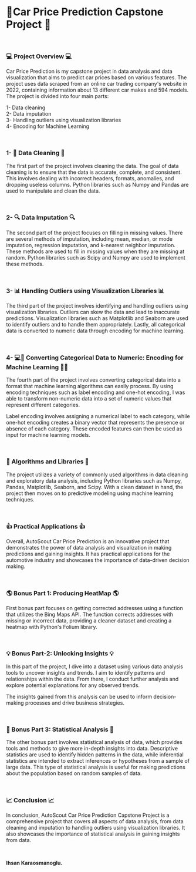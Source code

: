# 🚗Car Price Prediction Capstone Project 🚙



<br>

### 💻 Project Overview 💻

Car Price Prediction is my capstone project in data analysis and data visualization that aims to predict car prices based on various features. The project uses data scraped from an online car trading company's website in 2022, containing information about 13 different car makes and 594 models. 
The project is divided into four main parts:

1- Data cleaning <br>
2- Data imputation <br>
3- Handling outliers using visualization libraries <br>
4- Encoding for Machine Learning <br>

<br>

### 1- 🧹 Data Cleaning 🧹

The first part of the project involves cleaning the data. The goal of data cleaning is to ensure that the data is accurate, complete, and consistent. This involves dealing with incorrect headers, formats, anomalies, and dropping useless columns. Python libraries such as Numpy and Pandas are used to manipulate and clean the data.

<br>

### 2- 🔍 Data Imputation 🔍

The second part of the project focuses on filling in missing values. There are several methods of imputation, including mean, median, or mode imputation, regression imputation, and k-nearest neighbor imputation. These methods are used to fill in missing values when they are missing at random. Python libraries such as Scipy and Numpy are used to implement these methods.

<br>

### 3- 📊 Handling Outliers using Visualization Libraries 📊

The third part of the project involves identifying and handling outliers using visualization libraries. Outliers can skew the data and lead to inaccurate predictions. Visualization libraries such as Matplotlib and Seaborn are used to identify outliers and to handle them appropriately. Lastly, all categorical data is converted to numeric data through encoding for machine learning.

<br>

### 4- 💻🔢 Converting Categorical Data to Numeric: Encoding for Machine Learning 🧮🔣

The fourth part of the project involves converting categorical data into a format that machine learning algorithms can easily process. By using encoding techniques such as label encoding and one-hot encoding, I was able to transform non-numeric data into a set of numeric values that represent different categories.

Label encoding involves assigning a numerical label to each category, while one-hot encoding creates a binary vector that represents the presence or absence of each category. These encoded features can then be used as input for machine learning models.

<br>

### 🔬 Algorithms and Libraries 🔬

The project utilizes a variety of commonly used algorithms in data cleaning and exploratory data analysis, including Python libraries such as Numpy, Pandas, Matplotlib, Seaborn, and Scipy. With a clean dataset in hand, the project then moves on to predictive modeling using machine learning techniques.

<br>

### 👍 Practical Applications 👍

Overall, AutoScout Car Price Prediction is an innovative project that demonstrates the power of data analysis and visualization in making predictions and gaining insights. It has practical applications for the automotive industry and showcases the importance of data-driven decision making.

<br>

### 🌎 Bonus Part 1: Producing HeatMap 🌎

First bonus part focuses on getting corrected addresses using a function that utilizes the Bing Maps API. The function corrects addresses with missing or incorrect data, providing a cleaner dataset and creating a heatmap with Python's Folium library.

<br>

### 💡 Bonus Part-2: Unlocking Insights 💡

In this part of the project, I dive into a dataset using various data analysis tools to uncover insights and trends. I aim to identify patterns and relationships within the data. From there, I conduct further analysis and explore potential explanations for any observed trends.

The insights gained from this analysis can be used to inform decision-making processes and drive business strategies.

<br>

### 👀 Bonus Part 3: Statistical Analysis 👀

The other bonus part involves statistical analysis of data, which provides tools and methods to give more in-depth insights into data. Descriptive statistics are used to identify hidden patterns in the data, while inferential statistics are intended to extract inferences or hypotheses from a sample of large data. This type of statistical analysis is useful for making predictions about the population based on random samples of data.

<br>

### 📈 Conclusion 📈

In conclusion, AutoScout Car Price Prediction Capstone Project is a comprehensive project that covers all aspects of data analysis, from data cleaning and imputation to handling outliers using visualization libraries. It also showcases the importance of statistical analysis in gaining insights from data.

<br>

<b>Ihsan Karaosmanoglu.<b>
